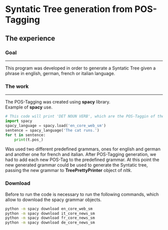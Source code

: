 # Syntatic Tree generation from POS-Tagging
## The experience

### Goal
* * *
This program was developed in order to generate a Syntatic Tree given a phrase in english, german, french or italian language.


### The work
* * *
The POS-Tagging was created using **spacy** library.<br>
Example of **spacy** use.

```python
# This code will print 'DET NOUN VERB', which are the POS-Taggin of the phrase 'The cat runs' 
import spacy
spacy_language = spacy.load('en_core_web_sm')
sentence = spacy_language('The cat runs.')
for t in sentence:
    print(t.pos_)
```
Was used two different predefined grammars, ones for english and german and another one for french and italian.
After POS-Tagging generation, we had to add each new POS-Tag to the predefined grammar.
At this point the new generated grammar could be used to generate the Syntatic tree, passing the
new grammar to **TreePrettyPrinter** object of *nltk*.

### Download
Before to run the code is necessary to run the following commands, which allow to download the
spacy grammar objects.

```bash
python -m spacy download en_core_web_sm
python -m spacy download it_core_news_sm
python -m spacy download fr_core_news_sm
python -m spacy download de_core_news_sm
```
